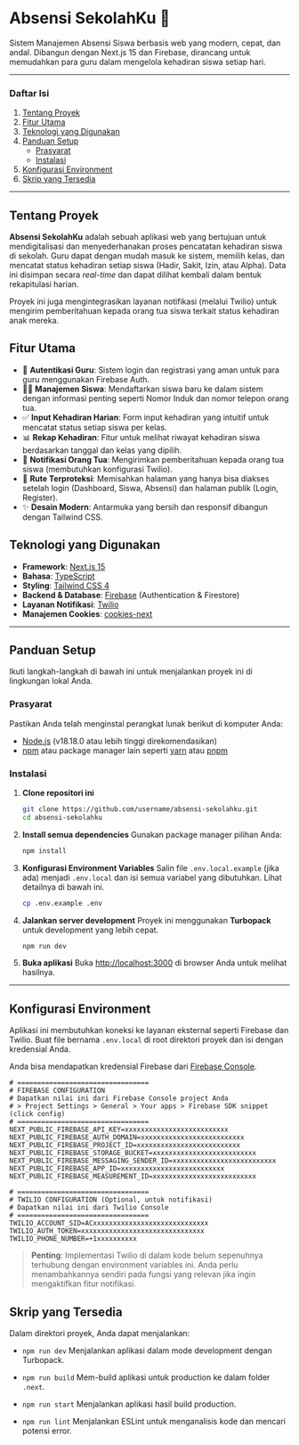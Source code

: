 # Absensi SekolahKu 🏫

Sistem Manajemen Absensi Siswa berbasis web yang modern, cepat, dan andal. Dibangun dengan Next.js 15 dan Firebase, dirancang untuk memudahkan para guru dalam mengelola kehadiran siswa setiap hari.

---

### Daftar Isi

1.  [Tentang Proyek](#tentang-proyek)
2.  [Fitur Utama](#fitur-utama)
3.  [Teknologi yang Digunakan](#teknologi-yang-digunakan)
4.  [Panduan Setup](#panduan-setup)
    - [Prasyarat](#prasyarat)
    - [Instalasi](#instalasi)
5.  [Konfigurasi Environment](#konfigurasi-environment)
6.  [Skrip yang Tersedia](#skrip-yang-tersedia)

---

## Tentang Proyek

**Absensi SekolahKu** adalah sebuah aplikasi web yang bertujuan untuk mendigitalisasi dan menyederhanakan proses pencatatan kehadiran siswa di sekolah. Guru dapat dengan mudah masuk ke sistem, memilih kelas, dan mencatat status kehadiran setiap siswa (Hadir, Sakit, Izin, atau Alpha). Data ini disimpan secara _real-time_ dan dapat dilihat kembali dalam bentuk rekapitulasi harian.

Proyek ini juga mengintegrasikan layanan notifikasi (melalui Twilio) untuk mengirim pemberitahuan kepada orang tua siswa terkait status kehadiran anak mereka.

## Fitur Utama

- 🔑 **Autentikasi Guru**: Sistem login dan registrasi yang aman untuk para guru menggunakan Firebase Auth.
- 👨‍🎓 **Manajemen Siswa**: Mendaftarkan siswa baru ke dalam sistem dengan informasi penting seperti Nomor Induk dan nomor telepon orang tua.
- ✅ **Input Kehadiran Harian**: Form input kehadiran yang intuitif untuk mencatat status setiap siswa per kelas.
- 📊 **Rekap Kehadiran**: Fitur untuk melihat riwayat kehadiran siswa berdasarkan tanggal dan kelas yang dipilih.
- 📱 **Notifikasi Orang Tua**: Mengirimkan pemberitahuan kepada orang tua siswa (membutuhkan konfigurasi Twilio).
- 🔐 **Rute Terproteksi**: Memisahkan halaman yang hanya bisa diakses setelah login (Dashboard, Siswa, Absensi) dan halaman publik (Login, Register).
- ✨ **Desain Modern**: Antarmuka yang bersih dan responsif dibangun dengan Tailwind CSS.

## Teknologi yang Digunakan

- **Framework**: [Next.js 15](https://nextjs.org/)
- **Bahasa**: [TypeScript](https://www.typescriptlang.org/)
- **Styling**: [Tailwind CSS 4](https://tailwindcss.com/)
- **Backend & Database**: [Firebase](https://firebase.google.com/) (Authentication & Firestore)
- **Layanan Notifikasi**: [Twilio](https://www.twilio.com/)
- **Manajemen Cookies**: [cookies-next](https://www.npmjs.com/package/cookies-next)

---

## Panduan Setup

Ikuti langkah-langkah di bawah ini untuk menjalankan proyek ini di lingkungan lokal Anda.

### Prasyarat

Pastikan Anda telah menginstal perangkat lunak berikut di komputer Anda:

- [Node.js](https://nodejs.org/en/) (v18.18.0 atau lebih tinggi direkomendasikan)
- [npm](https://www.npmjs.com/) atau package manager lain seperti [yarn](https://yarnpkg.com/) atau [pnpm](https://pnpm.io/)

### Instalasi

1.  **Clone repositori ini**

    ```bash
    git clone https://github.com/username/absensi-sekolahku.git
    cd absensi-sekolahku
    ```

2.  **Install semua dependencies**
    Gunakan package manager pilihan Anda:

    ```bash
    npm install
    ```

3.  **Konfigurasi Environment Variables**
    Salin file `.env.local.example` (jika ada) menjadi `.env.local` dan isi semua variabel yang dibutuhkan. Lihat detailnya di bawah ini.

    ```bash
    cp .env.example .env
    ```

4.  **Jalankan server development**
    Proyek ini menggunakan **Turbopack** untuk development yang lebih cepat.

    ```bash
    npm run dev
    ```

5.  **Buka aplikasi**
    Buka [http://localhost:3000](https://www.google.com/search?q=http://localhost:3000) di browser Anda untuk melihat hasilnya.

---

## Konfigurasi Environment

Aplikasi ini membutuhkan koneksi ke layanan eksternal seperti Firebase dan Twilio. Buat file bernama `.env.local` di root direktori proyek dan isi dengan kredensial Anda.

Anda bisa mendapatkan kredensial Firebase dari [Firebase Console](https://console.firebase.google.com/).

```env
# =================================
# FIREBASE CONFIGURATION
# Dapatkan nilai ini dari Firebase Console project Anda
# > Project Settings > General > Your apps > Firebase SDK snippet (click config)
# =================================
NEXT_PUBLIC_FIREBASE_API_KEY=xxxxxxxxxxxxxxxxxxxxxxxxxx
NEXT_PUBLIC_FIREBASE_AUTH_DOMAIN=xxxxxxxxxxxxxxxxxxxxxxxxxx
NEXT_PUBLIC_FIREBASE_PROJECT_ID=xxxxxxxxxxxxxxxxxxxxxxxxxx
NEXT_PUBLIC_FIREBASE_STORAGE_BUCKET=xxxxxxxxxxxxxxxxxxxxxxxxxx
NEXT_PUBLIC_FIREBASE_MESSAGING_SENDER_ID=xxxxxxxxxxxxxxxxxxxxxxxxxx
NEXT_PUBLIC_FIREBASE_APP_ID=xxxxxxxxxxxxxxxxxxxxxxxxxx
NEXT_PUBLIC_FIREBASE_MEASUREMENT_ID=xxxxxxxxxxxxxxxxxxxxxxxxxx

# =================================
# TWILIO CONFIGURATION (Optional, untuk notifikasi)
# Dapatkan nilai ini dari Twilio Console
# =================================
TWILIO_ACCOUNT_SID=ACxxxxxxxxxxxxxxxxxxxxxxxxxxxxx
TWILIO_AUTH_TOKEN=xxxxxxxxxxxxxxxxxxxxxxxxxxxxxxx
TWILIO_PHONE_NUMBER=+1xxxxxxxxxx
```

> **Penting**: Implementasi Twilio di dalam kode belum sepenuhnya terhubung dengan environment variables ini. Anda perlu menambahkannya sendiri pada fungsi yang relevan jika ingin mengaktifkan fitur notifikasi.

## Skrip yang Tersedia

Dalam direktori proyek, Anda dapat menjalankan:

- `npm run dev`
  Menjalankan aplikasi dalam mode development dengan Turbopack.

- `npm run build`
  Mem-build aplikasi untuk production ke dalam folder `.next`.

- `npm run start`
  Menjalankan aplikasi hasil build production.

- `npm run lint`
  Menjalankan ESLint untuk menganalisis kode dan mencari potensi error.
